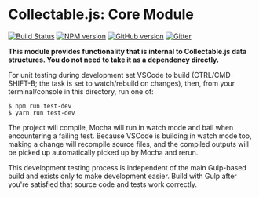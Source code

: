 # Collectable.js: Core Module

[![Build Status](https://travis-ci.org/frptools/collectable.svg?branch=master)](https://travis-ci.org/frptools/collectable)
[![NPM version](https://badge.fury.io/js/%40collectable%2Fcore.svg)](http://badge.fury.io/js/%40collectable%2Fcore)
[![GitHub version](https://badge.fury.io/gh/frptools%2Fcollectable.svg)](https://badge.fury.io/gh/frptools%2Fcollectable)
[![Gitter](https://badges.gitter.im/gitterHQ/gitter.svg)](https://gitter.im/FRPTools/Lobby)

**This module provides functionality that is internal to Collectable.js data structures. You do not need to take it as a dependency directly.**

For unit testing during development set VSCode to build (CTRL/CMD-SHIFT-B; the task is set to
watch/rebuild on changes), then, from your terminal/console in this directory, run one of:

```
$ npm run test-dev
$ yarn run test-dev
```

The project will compile, Mocha will run in watch mode and bail when encountering a failing test.
Because VSCode is building in watch mode too, making a change will recompile source files, and the
compiled outputs will be picked up automatically picked up by Mocha and rerun.

This development testing process is independent of the main Gulp-based build and exists only to make
development easier. Build with Gulp after you're satisfied that source code and tests work correctly.